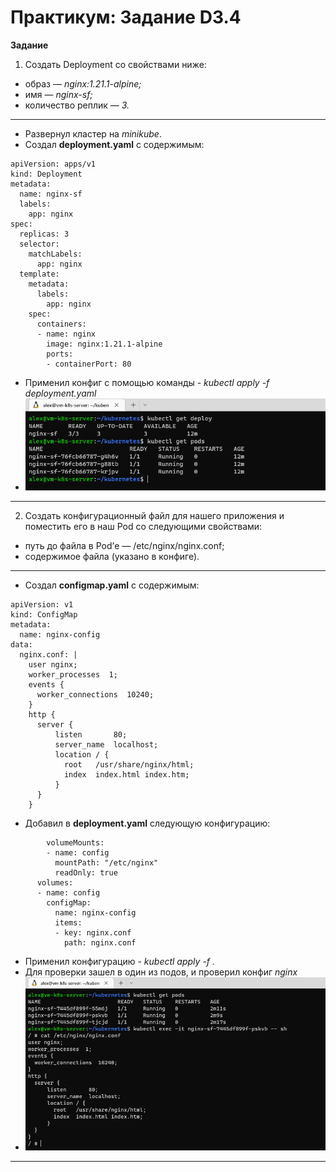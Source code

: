 # Практикум: Задание D3.4

**Задание**
1. Создать Deployment со свойствами ниже:
- образ — _nginx:1.21.1-alpine;_
- имя — _nginx-sf;_
- количество реплик — _3._
___
- Развернул кластер на _minikube_. 
- Создал **deployment.yaml** с содержимым:
```
apiVersion: apps/v1
kind: Deployment
metadata:
  name: nginx-sf
  labels:
    app: nginx
spec:
  replicas: 3
  selector:
    matchLabels:
      app: nginx
  template:
    metadata:
      labels:
        app: nginx
    spec:
      containers:
      - name: nginx
        image: nginx:1.21.1-alpine
        ports:
        - containerPort: 80
```
- Применил конфиг с помощью команды - _kubectl apply -f deployment.yaml_
- ![deployment_k8s](./images/deployment_k8s.PNG)
___

2. Создать конфигурационный файл для нашего приложения и поместить его в наш Pod со следующими свойствами:
- путь до файла в Pod’е — /etc/nginx/nginx.conf;
- содержимое файла (указано в конфиге).
___
- Создал **configmap.yaml** с содержимым:
```
apiVersion: v1
kind: ConfigMap
metadata:
  name: nginx-config
data:
  nginx.conf: |
    user nginx;
    worker_processes  1;
    events {
      worker_connections  10240;
    }
    http {
      server {
          listen       80;
          server_name  localhost;
          location / {
            root   /usr/share/nginx/html;
            index  index.html index.htm;
          }
      }
    }
```
- Добавил в **deployment.yaml** следующую конфигурацию:
```
        volumeMounts:
        - name: config
          mountPath: "/etc/nginx"
          readOnly: true
      volumes:
      - name: config
        configMap:
          name: nginx-config
          items:
          - key: nginx.conf
            path: nginx.conf
```
- Применил конфигурацию - _kubectl apply -f ._
- Для проверки зашел в один из подов, и проверил конфиг _nginx_
- ![configmap_k8s](./images/configmap_k8s.PNG)
___
